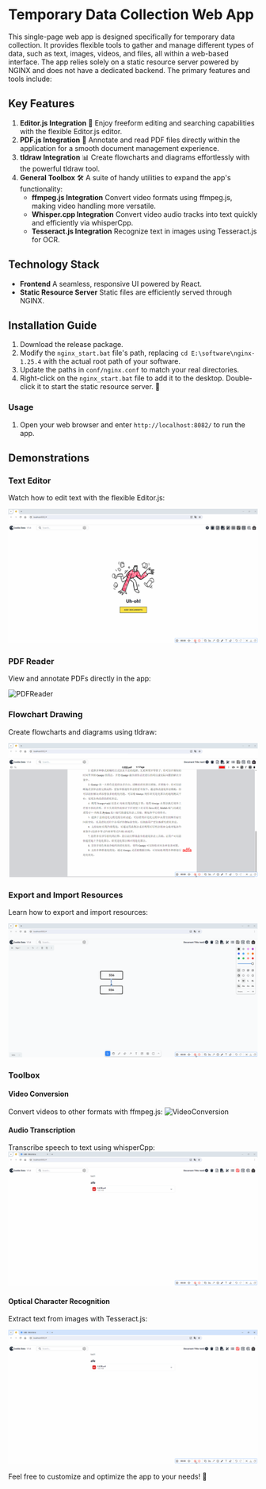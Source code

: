 #  Temporary Data Collection Web App

This single-page web app is designed specifically for temporary data collection. It provides flexible tools to gather and manage different types of data, such as text, images, videos, and files, all within a web-based interface. The app relies solely on a static resource server powered by NGINX and does not have a dedicated backend. The primary features and tools include:

## Key Features

1. **Editor.js Integration** 📝
   Enjoy freeform editing and searching capabilities with the flexible Editor.js editor.
2. **PDF.js Integration** 📄
   Annotate and read PDF files directly within the application for a smooth document management experience.
3. **tldraw Integration** 📊
   Create flowcharts and diagrams effortlessly with the powerful tldraw tool.
4. **General Toolbox** 🛠️
   A suite of handy utilities to expand the app's functionality:
   - **ffmpeg.js Integration**
     Convert video formats using ffmpeg.js, making video handling more versatile.
   - **Whisper.cpp Integration**
     Convert video audio tracks into text quickly and efficiently via whisperCpp.
   - **Tesseract.js Integration**
     Recognize text in images using Tesseract.js for OCR.

## Technology Stack

- **Frontend**
  A seamless, responsive UI powered by React.
- **Static Resource Server**
  Static files are efficiently served through NGINX.

## Installation Guide

1. Download the release package.
2. Modify the `nginx_start.bat` file's path, replacing `cd E:\software\nginx-1.25.4` with the actual root path of your software.
3. Update the paths in `conf/nginx.conf` to match your real directories.
4. Right-click on the `nginx_start.bat` file to add it to the desktop. Double-click it to start the static resource server. 🚀

### Usage

1. Open your web browser and enter `http://localhost:8082/` to run the app.

## Demonstrations

### Text Editor

Watch how to edit text with the flexible Editor.js:

![textEditor](本地优先的临时数据收集单页应用程序.assets/textEditor.gif)

### PDF Reader

View and annotate PDFs directly in the app:

![PDFReader](本地优先的临时数据收集单页应用程序.assets/PDFReader.gif)

### Flowchart Drawing

Create flowcharts and diagrams using tldraw:

![FlowchartDrawing](本地优先的临时数据收集单页应用程序.assets/FlowchartDrawing.gif)

### Export and Import Resources

Learn how to export and import resources:

![ExportAndImportResources](本地优先的临时数据收集单页应用程序.assets/ExportAndImportResources.gif)



### Toolbox

#### Video Conversion

Convert videos to other formats with ffmpeg.js:
![VideoConversion](本地优先的临时数据收集单页应用程序.assets/VideoConversion.gif)

#### Audio Transcription

Transcribe speech to text using whisperCpp:
![AudioTranscription](本地优先的临时数据收集单页应用程序.assets/AudioTranscription.gif)

#### Optical Character Recognition

Extract text from images with Tesseract.js:

![OpticalCharacterRecognition](本地优先的临时数据收集单页应用程序.assets/OpticalCharacterRecognition.gif)



Feel free to customize and optimize the app to your needs! 🌟





